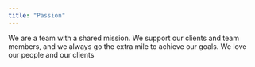 ```yaml
---
title: "Passion"
---
```

We are a team with a shared mission. We support our clients and team members, and we always go the extra mile to achieve our goals. We love our people and our clients
